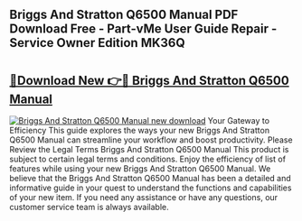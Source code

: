 ## Briggs And Stratton Q6500 Manual PDF Download Free - Part-vMe User Guide Repair - Service Owner Edition MK36Q

# <h2><a href="http://bc39097.oget.top/?id=Briggs+And+Stratton+Q6500+Manual">🔗Download New 👉🔴 Briggs And Stratton Q6500 Manual</a></h2>

[![Briggs And Stratton Q6500 Manual new download](https://i.imgur.com/5g1atiW.png)](http://bc39097.oget.top/?id=Briggs+And+Stratton+Q6500+Manual)
Your Gateway to Efficiency This guide explores the ways your new Briggs And Stratton Q6500 Manual can streamline your workflow and boost productivity. Please Review the Legal Terms Briggs And Stratton Q6500 Manual This product is subject to certain legal terms and conditions. Enjoy the efficiency of list of features while using your new Briggs And Stratton Q6500 Manual. We believe that the Briggs And Stratton Q6500 Manual has been a detailed and informative guide in your quest to understand the functions and capabilities of your new item. If you need any assistance or have any questions, our customer service team is always available.
